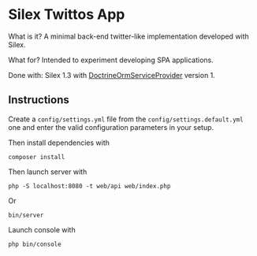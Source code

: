 # Silex Twittos App

What is it? A minimal back-end twitter-like implementation developed with Silex.

What for? Intended to experiment developing SPA applications.

Done with: Silex 1.3 with [DoctrineOrmServiceProvider](https://github.com/dflydev/dflydev-doctrine-orm-service-provider) version 1.

## Instructions

Create a `config/settings.yml` file from the `config/settings.default.yml` one and enter the valid configuration parameters in your setup.

Then install dependencies with
```
composer install
```

Then launch server with
```
php -S localhost:8080 -t web/api web/index.php
```
Or
```
bin/server
```

Launch console with
```
php bin/console
```
